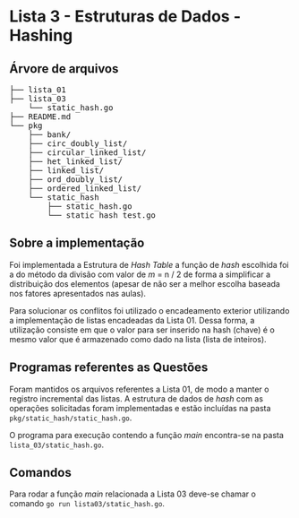# Lista 3 - Estruturas de Dados - Hashing

## Árvore de arquivos

<pre>
├── lista_01
├── lista_03
    └── static_hash.go
├── README.md
└── pkg
    ├── bank/
    ├── circ_doubly_list/
    ├── circular_linked_list/
    ├── het_linked_list/
    ├── linked_list/
    ├── ord_doubly_list/
    ├── ordered_linked_list/
    └── static_hash
        ├── static_hash.go
        └── static_hash_test.go
</pre>

## Sobre a implementação

Foi implementada a Estrutura de _Hash Table_ a função de _hash_ escolhida foi a do método da divisão com valor de _m_ = n / 2 de forma a simplificar a distribuição dos elementos (apesar de não ser a melhor escolha
baseada nos fatores apresentados nas aulas). 

Para solucionar os conflitos foi utilizado o encadeamento exterior utilizando a implementação de listas encadeadas da Lista 01. Dessa forma, a utilização consiste em que o valor para ser inserido na hash (chave) é o mesmo valor que é armazenado como dado na lista (lista de inteiros).

## Programas referentes as Questões

Foram mantidos os arquivos referentes a Lista 01, de modo a manter o registro incremental das listas. A estrutura de dados de _hash_ com as operações solicitadas foram implementadas 
e estão incluídas na pasta `pkg/static_hash/static_hash.go`.

O programa para execução contendo a função _main_ encontra-se na pasta `lista_03/static_hash.go`.

## Comandos

Para rodar a função _main_ relacionada a Lista 03 deve-se chamar o comando `go run lista03/static_hash.go`.
